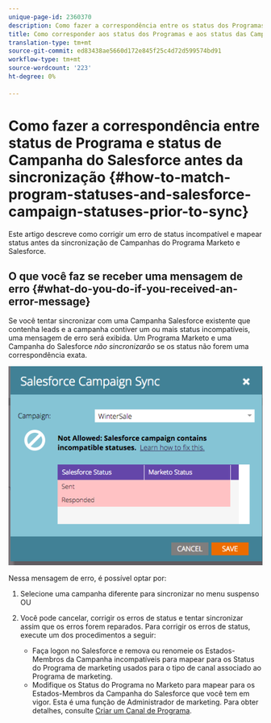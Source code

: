 ```yaml
---
unique-page-id: 2360370
description: Como fazer a correspondência entre os status dos Programas e os status das Campanhas do Salesforce antes da sincronização - Documentos do Marketing - Documentação do produto
title: Como corresponder aos status dos Programas e aos status das Campanhas do Salesforce antes da sincronização
translation-type: tm+mt
source-git-commit: ed83438ae5660d172e845f25c4d72d599574bd91
workflow-type: tm+mt
source-wordcount: '223'
ht-degree: 0%

---
```



# Como fazer a correspondência entre status de Programa e status de Campanha do Salesforce antes da sincronização {#how-to-match-program-statuses-and-salesforce-campaign-statuses-prior-to-sync}

Este artigo descreve como corrigir um erro de status incompatível e mapear status antes da sincronização de Campanhas do Programa Marketo e Salesforce.

## O que você faz se receber uma mensagem de erro {#what-do-you-do-if-you-received-an-error-message}

Se você tentar sincronizar com uma Campanha Salesforce existente que contenha leads e a campanha contiver um ou mais status incompatíveis, uma mensagem de erro será exibida. Um Programa Marketo e uma Campanha do Salesforce *não sincronizarão* se os status não forem uma correspondência exata.

![](assets/image2015-7-22-9-3a23-3a29.png)

Nessa mensagem de erro, é possível optar por:

1. Selecione uma campanha diferente para sincronizar no menu suspenso OU
1. Você pode cancelar, corrigir os erros de status e tentar sincronizar assim que os erros forem reparados. Para corrigir os erros de status, execute um dos procedimentos a seguir:

   * Faça logon no Salesforce e remova ou renomeie os Estados-Membros da Campanha incompatíveis para mapear para os Status do Programa de marketing usados para o tipo de canal associado ao Programa de marketing.
   * Modifique os Status do Programa no Marketo para mapear para os Estados-Membros da Campanha do Salesforce que você tem em vigor. Esta é uma função de Administrador de marketing. Para obter detalhes, consulte [Criar um Canal de Programa](/help/marketo/product-docs/administration/tags/create-a-program-channel.md).
